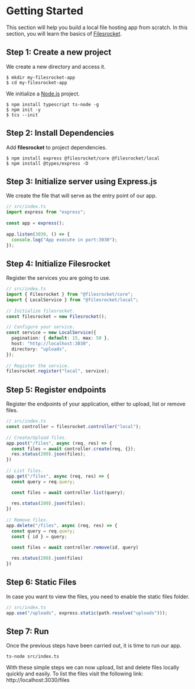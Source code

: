 # Getting Started

This section will help you build a local file hosting app from scratch. In this section, you will learn the basics of [Filesrocket](/introduction/what-is-filesrocket).

## Step 1: Create a new project

We create a new directory and access it.

```
$ mkdir my-filesrocket-app
$ cd my-filesrocket-app
```

We initialize a [Node.js](https://nodejs.org/en/) project.

```
$ npm install typescript ts-node -g
$ npm init -y
$ tcs --init
```

## Step 2: Install Dependencies

Add **filesrocket** to project dependencies.

```
$ npm install express @filesrocket/core @filesrocket/local
$ npm install @types/express -D
```

## Step 3: Initialize server using Express.js

We create the file that will serve as the entry point of our app.

```ts
// src/index.ts
import express from "express";
 
const app = express();
 
app.listen(3030, () => {
  console.log("App execute in port:3030");
});
```

## Step 4: Initialize Filesrocket

Register the services you are going to use.

```ts
// src/index.ts
import { Filesrocket } from "@filesrocket/core";
import { LocalService } from "@filesrocket/local";
 
// Initialize filesrocket.
const filesrocket = new Filesrocket();

// Configure your service.
const service = new LocalService({
  pagination: { default: 15, max: 50 },
  host: "http://localhost:3030",
  directory: "uploads",
});
 
// Register the service.
filesrocket.register("local", service);
```

## Step 5: Register endpoints

Register the endpoints of your application, either to upload, list or remove files.

```ts
// src/index.ts
const controller = filesrocket.controller("local");
 
// Create/Upload files.
app.post("/files", async (req, res) => {
  const files = await controller.create(req, {});
  res.status(200).json(files);
})
 
// List files.
app.get("/files", async (req, res) => {
  const query = req.query;

  const files = await controller.list(query);
  
  res.status(200).json(files);
})
 
// Remove files.
app.delete("/files", async (req, res) => {
  const query = req.query;
  const { id } = query;

  const files = await controller.remove(id, query)
  
  res.status(200).json(files)
})
```

## Step 6: Static Files

In case you want to view the files, you need to enable the static files folder.

```ts
// src/index.ts
app.use("/uploads", express.static(path.resolve("uploads")));
```

## Step 7: Run

Once the previous steps have been carried out, it is time to run our app.

```
ts-node src/index.ts
```

With these simple steps we can now upload, list and delete files locally quickly and easily. To list the files visit the following link: http://localhost:3030/files
